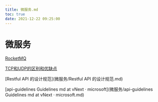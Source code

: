 ```yaml
---
title: 微服务.md
toc: true
date: 2021-12-22 09:25:00
---
```

# 微服务

[RocketMQ](微服务/RocketMQ.md)

[TCP和UDP的区别和优缺点](微服务/TCP和UDP的区别和优缺点.md)

[Restful API 的设计规范](微服务/Restful API 的设计规范.md)

[api-guidelines Guidelines md at vNext · microsoft](微服务/api-guidelines Guidelines md at vNext · microsoft.md)

